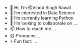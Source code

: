 - 👋 Hi, I’m @Vinod Singh Rawat
- 👀 I’m interested in Data Science 
- 🌱 I’m currently learning Python.
- 💞️ I’m looking to collaborate on ...
- 📫 How to reach me ...
- 😄 Pronouns: ...
- ⚡ Fun fact: ...

<!---
VinodSingh893/VinodSingh893 is a ✨ special ✨ repository because its `README.md` (this file) appears on your GitHub profile.
You can click the Preview link to take a look at your changes.
--->
